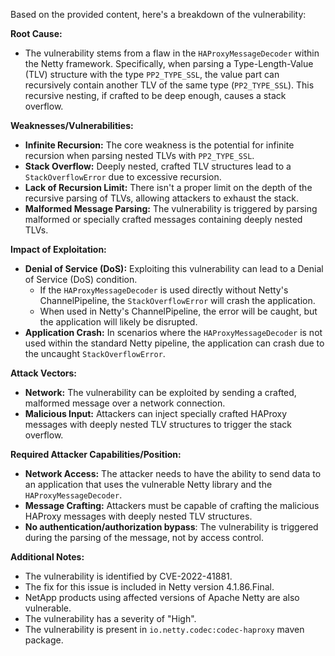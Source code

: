 Based on the provided content, here's a breakdown of the vulnerability:

**Root Cause:**

*   The vulnerability stems from a flaw in the `HAProxyMessageDecoder` within the Netty framework. Specifically, when parsing a Type-Length-Value (TLV) structure with the type `PP2_TYPE_SSL`, the value part can recursively contain another TLV of the same type (`PP2_TYPE_SSL`). This recursive nesting, if crafted to be deep enough, causes a stack overflow.

**Weaknesses/Vulnerabilities:**

*   **Infinite Recursion:** The core weakness is the potential for infinite recursion when parsing nested TLVs with `PP2_TYPE_SSL`.
*   **Stack Overflow:** Deeply nested, crafted TLV structures lead to a `StackOverflowError` due to excessive recursion.
*   **Lack of Recursion Limit:** There isn't a proper limit on the depth of the recursive parsing of TLVs, allowing attackers to exhaust the stack.
*   **Malformed Message Parsing:** The vulnerability is triggered by parsing malformed or specially crafted messages containing deeply nested TLVs.

**Impact of Exploitation:**

*   **Denial of Service (DoS):**  Exploiting this vulnerability can lead to a Denial of Service (DoS) condition.
    *   If the `HAProxyMessageDecoder` is used directly without Netty's ChannelPipeline, the `StackOverflowError` will crash the application.
    *  When used in Netty's ChannelPipeline, the error will be caught, but the application will likely be disrupted.
*   **Application Crash:** In scenarios where the `HAProxyMessageDecoder` is not used within the standard Netty pipeline, the application can crash due to the uncaught `StackOverflowError`.

**Attack Vectors:**

*   **Network:** The vulnerability can be exploited by sending a crafted, malformed message over a network connection.
*   **Malicious Input:** Attackers can inject specially crafted HAProxy messages with deeply nested TLV structures to trigger the stack overflow.

**Required Attacker Capabilities/Position:**

*   **Network Access:** The attacker needs to have the ability to send data to an application that uses the vulnerable Netty library and the `HAProxyMessageDecoder`.
*   **Message Crafting:** Attackers must be capable of crafting the malicious HAProxy messages with deeply nested TLV structures.
*   **No authentication/authorization bypass**: The vulnerability is triggered during the parsing of the message, not by access control.

**Additional Notes:**

*   The vulnerability is identified by CVE-2022-41881.
*   The fix for this issue is included in Netty version 4.1.86.Final.
*   NetApp products using affected versions of Apache Netty are also vulnerable.
*   The vulnerability has a severity of "High".
* The vulnerability is present in `io.netty.codec:codec-haproxy` maven package.